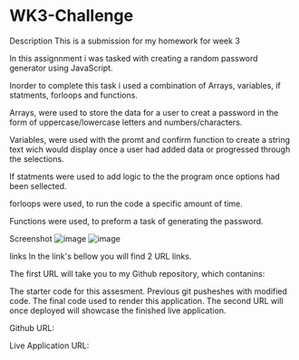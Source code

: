 # WK3-Challenge

Description
This is a submission for my homework for week 3

In this assignnment i was tasked with creating a random password generator using JavaScript. 

Inorder to complete this task i used a combination of Arrays, variables, if statments, forloops and functions.

Arrays, were used to store the data for a user to creat a password in the form of uppercase/lowercase letters and numbers/characters.

Variables, were used with the promt and confirm function to create a string text wich would display once a user had added data or progressed through the selections.

If statments were used to add logic to the the program once options had been sellected.

forloops were used, to run the code a specific amount of time.

Functions were used, to preform a task of generating the password.


Screenshot
![image](https://user-images.githubusercontent.com/114223852/222106189-a3ac849f-5606-41c5-ab5d-ea32bf7b47e5.png)
![image](https://user-images.githubusercontent.com/114223852/222151015-7036e956-1933-4b96-a314-149ee75390a7.png)



links
In the link's bellow you will find 2 URL links.

The first URL will take you to my Github repository, which contanins:

The starter code for this assesment.
Previous git pusheshes with modified code.
The final code used to render this application.
The second URL will once deployed will showcase the finished live application.

Github URL: 

Live Application URL: 